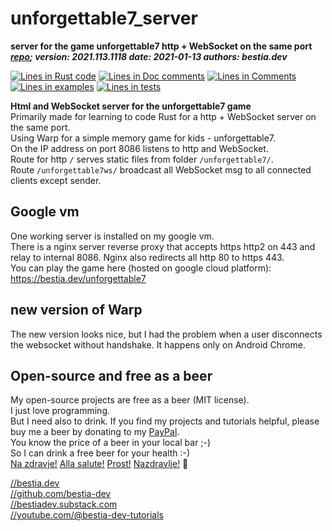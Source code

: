 <!-- markdownlint-disable MD041 -->
[//]: # (auto_md_to_doc_comments segment start A)

# unforgettable7_server

[//]: # (auto_cargo_toml_to_md start)

**server for the game unforgettable7 http + WebSocket on the same port**  
***[repo](https://github.com/bestia-dev/unforgettable7_game); version: 2021.113.1118  date: 2021-01-13 authors: bestia.dev***  

[//]: # (auto_cargo_toml_to_md end)

[//]: # (auto_lines_of_code start)
[![Lines in Rust code](https://img.shields.io/badge/Lines_in_Rust-245-green.svg)](https://github.com/bestia-dev/unforgettable7_game/)
[![Lines in Doc comments](https://img.shields.io/badge/Lines_in_Doc_comments-51-blue.svg)](https://github.com/bestia-dev/unforgettable7_game/)
[![Lines in Comments](https://img.shields.io/badge/Lines_in_comments-78-purple.svg)](https://github.com/bestia-dev/unforgettable7_game/)
[![Lines in examples](https://img.shields.io/badge/Lines_in_examples-0-yellow.svg)](https://github.com/bestia-dev/unforgettable7_game/)
[![Lines in tests](https://img.shields.io/badge/Lines_in_tests-0-orange.svg)](https://github.com/bestia-dev/unforgettable7_game/)

[//]: # (auto_lines_of_code end)

**Html and WebSocket server for the unforgettable7 game**  
Primarily made for learning to code Rust for a http + WebSocket server on the same port.  
Using Warp for a simple memory game for kids - unforgettable7.  
On the IP address on port 8086 listens to http and WebSocket.  
Route for http `/` serves static files from folder `/unforgettable7/`.  
Route `/unforgettable7ws/` broadcast all WebSocket msg to all connected clients except sender.  

## Google vm

One working server is installed on my google vm.  
There is a nginx server reverse proxy that accepts https http2 on 443 and relay to internal 8086.
Nginx also redirects all http 80 to https 443.  
You can play the game here (hosted on google cloud platform):  
<https://bestia.dev/unforgettable7>  

## new version of Warp

The new version looks nice, but I had the problem when a user disconnects the websocket without handshake. It happens only on Android Chrome.  

## Open-source and free as a beer

My open-source projects are free as a beer (MIT license).  
I just love programming.  
But I need also to drink. If you find my projects and tutorials helpful, please buy me a beer by donating to my [PayPal](https://paypal.me/LucianoBestia).  
You know the price of a beer in your local bar ;-)  
So I can drink a free beer for your health :-)  
[Na zdravje!](https://translate.google.com/?hl=en&sl=sl&tl=en&text=Na%20zdravje&op=translate) [Alla salute!](https://dictionary.cambridge.org/dictionary/italian-english/alla-salute) [Prost!](https://dictionary.cambridge.org/dictionary/german-english/prost) [Nazdravlje!](https://matadornetwork.com/nights/how-to-say-cheers-in-50-languages/) 🍻

[//bestia.dev](https://bestia.dev)  
[//github.com/bestia-dev](https://github.com/bestia-dev)  
[//bestiadev.substack.com](https://bestiadev.substack.com)  
[//youtube.com/@bestia-dev-tutorials](https://youtube.com/@bestia-dev-tutorials)  

[//]: # (auto_md_to_doc_comments segment end A)
